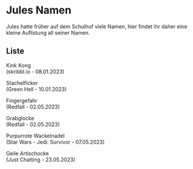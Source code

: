 # Jules Namen

Jules hatte früher auf dem Schulhof viele Namen, hier findet ihr daher eine kleine Auflistung all seiner Namen.

## Liste

Kink Kong  
(skribbl.io - 08.01.2023)

Stachelficker  
(Green Hell - 10.01.2023)

Fingergefahr  
(Redfall - 02.05.2023)

Grabglocke  
(Redfall - 02.05.2023)

Purpurrote Wackelnadel  
(Star Wars - Jedi: Survivor - 07.05.2023)

Geile Artischocke  
(Just Chatting - 23.05.2023)
